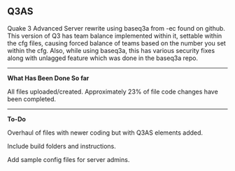 Q3AS
---------------------------------------------------------------------------------------------------------------------------------------------------------------------------
Quake 3 Advanced Server rewrite using baseq3a from -ec found on github.
This version of Q3 has team balance implemented within it, settable within the cfg files, causing forced balance of teams based on the number you set within the cfg.
Also, while using baseq3a, this has various security fixes along with unlagged feature which was done in the baseq3a repo.

----------------------------------------------------------------------------------------------------------------------------------------------------------------------------
**What Has Been Done So far**

All files uploaded/created. Approximately 23% of file code changes have been completed.

----------------------------------------------------------------------------------------------------------------------------------------------------------------------------
**To-Do**

Overhaul of files with newer coding but with Q3AS elements added.

Include build folders and instructions.

Add sample config files for server admins.
